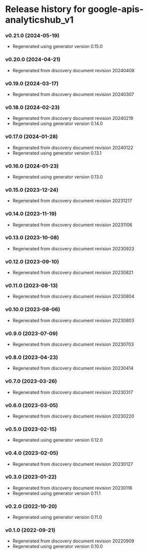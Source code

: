 # Release history for google-apis-analyticshub_v1

### v0.21.0 (2024-05-19)

* Regenerated using generator version 0.15.0

### v0.20.0 (2024-04-21)

* Regenerated from discovery document revision 20240408

### v0.19.0 (2024-03-17)

* Regenerated from discovery document revision 20240307

### v0.18.0 (2024-02-23)

* Regenerated from discovery document revision 20240219
* Regenerated using generator version 0.14.0

### v0.17.0 (2024-01-28)

* Regenerated from discovery document revision 20240122
* Regenerated using generator version 0.13.1

### v0.16.0 (2024-01-23)

* Regenerated using generator version 0.13.0

### v0.15.0 (2023-12-24)

* Regenerated from discovery document revision 20231217

### v0.14.0 (2023-11-19)

* Regenerated from discovery document revision 20231106

### v0.13.0 (2023-10-08)

* Regenerated from discovery document revision 20230923

### v0.12.0 (2023-09-10)

* Regenerated from discovery document revision 20230821

### v0.11.0 (2023-08-13)

* Regenerated from discovery document revision 20230804

### v0.10.0 (2023-08-06)

* Regenerated from discovery document revision 20230803

### v0.9.0 (2023-07-09)

* Regenerated from discovery document revision 20230703

### v0.8.0 (2023-04-23)

* Regenerated from discovery document revision 20230414

### v0.7.0 (2023-03-26)

* Regenerated from discovery document revision 20230317

### v0.6.0 (2023-03-05)

* Regenerated from discovery document revision 20230220

### v0.5.0 (2023-02-15)

* Regenerated using generator version 0.12.0

### v0.4.0 (2023-02-05)

* Regenerated from discovery document revision 20230127

### v0.3.0 (2023-01-22)

* Regenerated from discovery document revision 20230116
* Regenerated using generator version 0.11.1

### v0.2.0 (2022-10-20)

* Regenerated using generator version 0.11.0

### v0.1.0 (2022-09-21)

* Regenerated from discovery document revision 20220909
* Regenerated using generator version 0.10.0

